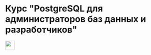 # Курс "PostgreSQL для администраторов баз данных и разработчиков"



<code><img height="30" src="https://cdn.jsdelivr.net/npm/simple-icons@3.13.0/icons/postgresql.svg"></code>

